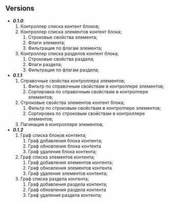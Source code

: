## Versions

* ***0.1.0***:
    1. Контроллер списка контент блоков;
    2. Контроллер списка элементов контент блока;
        1. Строковые свойства элемента;
        2. Флаги элемента;
        3. Фильтрация по флагам элемента;
    3. Контроллер списка разделов контент блока;
        1. Строковые свойства раздела;
        2. Флаги раздела;
        3. Фильтрация по флагам раздела;
* ***0.1.1***:
    1. Справочные свойства контроллера элементов;
        1. Фильтр по справочным свойствам в контроллере элементов;
        2. Сортировка по справочным свойствам в контроллере элементов;
    2. Строковые свойства элементов контент блока;
        1. Фильтр по строковым свойствам в контроллере элементов;
        2. Сортировка по строковым свойствам в контроллере элементов;
    3. Пагинация в контроллере элементов;
* ***0.1.2***
    1. Граф списка блоков контента;
        1. Граф добавления блока контента;
        2. Граф обновления блока контента
        3. Граф удаления блока контента;
    2. Граф списка элементов контента;
       1. Граф добавления элементов контента;
       2. Граф обновления элементов контента
       3. Граф удаления элементов контента;
    3. Граф списка раздела контента;
       1. Граф добавления раздела контента;
       2. Граф обновления раздела контента
       3. Граф удаления раздела контента;
